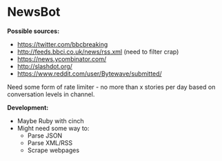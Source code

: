 NewsBot
=======

**Possible sources:**

* https://twitter.com/bbcbreaking
* http://feeds.bbci.co.uk/news/rss.xml (need to filter crap)
* https://news.ycombinator.com/
* http://slashdot.org/
* https://www.reddit.com/user/Bytewave/submitted/

Need some form of rate limiter - no more than x stories per day based on conversation levels in channel.

**Development:**

* Maybe Ruby with cinch
* Might need some way to:
  * Parse JSON
  * Parse XML/RSS
  * Scrape webpages
